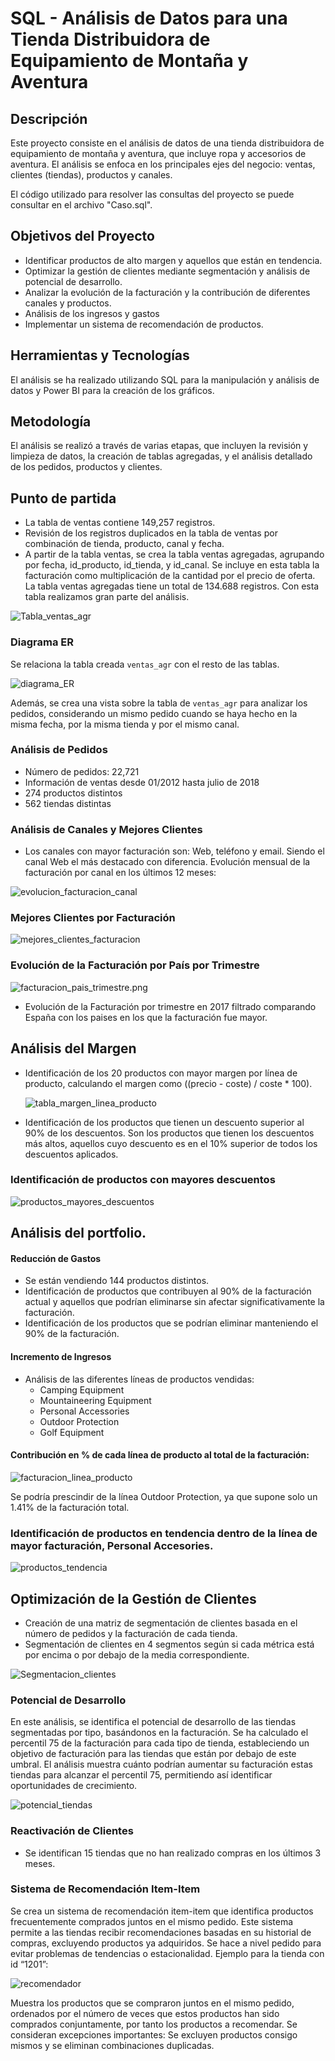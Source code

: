 # SQL - Análisis de Datos para una Tienda Distribuidora de Equipamiento de Montaña y Aventura

## Descripción
Este proyecto consiste en el análisis de datos de una tienda distribuidora de equipamiento de montaña y aventura, que incluye ropa y accesorios de aventura. El análisis se enfoca en los principales ejes del negocio: ventas, clientes (tiendas), productos y canales.

El código utilizado para resolver las consultas del proyecto se puede consultar en el archivo "Caso.sql". 

## Objetivos del Proyecto
- Identificar productos de alto margen y aquellos que están en tendencia.
- Optimizar la gestión de clientes mediante segmentación y análisis de potencial de desarrollo.
- Analizar la evolución de la facturación y la contribución de diferentes canales y productos.
- Análisis de los ingresos y gastos
- Implementar un sistema de recomendación de productos.

## Herramientas y Tecnologías
El análisis se ha realizado utilizando SQL para la manipulación y análisis de datos y Power BI para la creación de los gráficos. 

## Metodología
El análisis se realizó a través de varias etapas, que incluyen la revisión y limpieza de datos, la creación de tablas agregadas, y el análisis detallado de los pedidos, productos y clientes.

## Punto de partida
- La tabla de ventas contiene 149,257 registros.
- Revisión de los registros duplicados en la tabla de ventas por combinación de tienda, producto, canal y fecha.
- A partir de la tabla ventas, se crea la tabla ventas agregadas, agrupando por fecha, id_producto, id_tienda, y id_canal. Se incluye en esta tabla la facturación como multiplicación de la cantidad por el precio de oferta. La tabla ventas agregadas tiene un total de 134.688 registros. Con esta tabla realizamos gran parte del análisis. 

![Tabla_ventas_agr](Tabla_ventas_agr.png)

### Diagrama ER
Se relaciona la tabla creada `ventas_agr` con el resto de las tablas.

![diagrama_ER](diagrama_ER.png)

Además, se crea una vista sobre la tabla de `ventas_agr` para analizar los pedidos, considerando un mismo pedido cuando se haya hecho en la misma fecha, por la misma tienda y por el mismo canal.

### Análisis de Pedidos
- Número de pedidos: 22,721
- Información de ventas desde 01/2012 hasta julio de 2018
- 274 productos distintos
- 562 tiendas distintas

### Análisis de Canales y Mejores Clientes
- Los canales con mayor facturación son: Web, teléfono y email. Siendo el canal Web el más destacado con diferencia. 
Evolución mensual de la facturación por canal en los últimos 12 meses:

![evolucion_facturacion_canal](evolucion_facturacion_canal.png)

### Mejores Clientes por Facturación

![mejores_clientes_facturacion](mejores_clientes_facturacion.png)

### Evolución de la Facturación por País por Trimestre

![facturacion_pais_trimestre.png](facturacion_pais_trimestre.png)

- Evolución de la Facturación por trimestre en 2017 filtrado comparando España con los paises en los que la facturación fue mayor. 

## Análisis del Margen
- Identificación de los 20 productos con mayor margen por línea de producto, calculando el margen como ((precio - coste) / coste * 100). 
  
  ![tabla_margen_linea_producto](tabla_margen_linea_producto.png)

- Identificación de los productos que tienen un descuento superior al 90% de los descuentos. Son los productos que tienen los descuentos más altos, aquellos cuyo descuento es en el 10% superior de todos los descuentos aplicados.
  
### Identificación de productos con mayores descuentos

![productos_mayores_descuentos](productos_mayores_descuentos.png)

## Análisis del portfolio. 
#### Reducción de Gastos
- Se están vendiendo 144 productos distintos.
- Identificación de productos que contribuyen al 90% de la facturación actual y aquellos que podrían eliminarse sin afectar significativamente la facturación.
- Identificación de los productos que se podrían eliminar manteniendo el 90% de la facturación. 

#### Incremento de Ingresos
- Análisis de las diferentes líneas de productos vendidas:
  - Camping Equipment
  - Mountaineering Equipment
  - Personal Accessories
  - Outdoor Protection
  - Golf Equipment

#### Contribución en % de cada línea de producto al total de la facturación:

![facturacion_linea_producto](facturacion_linea_producto.png)

Se podría prescindir de la línea Outdoor Protection, ya que supone solo un 1.41% de la facturación total.

### Identificación de productos en tendencia dentro de la línea de mayor facturación, Personal Accesories. 

![productos_tendencia](productos_tendencia.png)

## Optimización de la Gestión de Clientes
- Creación de una matriz de segmentación de clientes basada en el número de pedidos y la facturación de cada tienda.
- Segmentación de clientes en 4 segmentos según si cada métrica está por encima o por debajo de la media correspondiente.

![Segmentacion_clientes](Segmentacion_clientes.png)

### Potencial de Desarrollo
En este análisis, se identifica el potencial de desarrollo de las tiendas segmentadas por tipo, basándonos en la facturación. 
Se ha calculado el percentil 75 de la facturación para cada tipo de tienda, estableciendo un objetivo de facturación para las tiendas que están por debajo de este umbral. 
El análisis muestra cuánto podrían aumentar su facturación estas tiendas para alcanzar el percentil 75, permitiendo así identificar oportunidades de crecimiento.

![potencial_tiendas](potencial_tiendas.png)

### Reactivación de Clientes
- Se identifican 15 tiendas que no han realizado compras en los últimos 3 meses.
  
### Sistema de Recomendación Item-Item
Se crea un sistema de recomendación item-item que identifica productos frecuentemente comprados juntos en el mismo pedido. 
Este sistema permite a las tiendas recibir recomendaciones basadas en su historial de compras, excluyendo productos ya adquiridos. Se hace a nivel pedido para evitar problemas de tendencias o estacionalidad. 
Ejemplo para la tienda con id “1201”: 

![recomendador](recomendador.png)

Muestra los productos que se compraron juntos en el mismo pedido, ordenados por el número de veces que estos productos han sido comprados conjuntamente, por tanto los productos a recomendar. 
Se consideran excepciones importantes: Se excluyen productos consigo mismos y se eliminan combinaciones duplicadas. 
